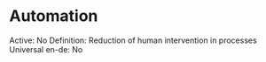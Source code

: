 # Automation

Active: No
Definition: Reduction of human intervention in processes
Universal en-de: No